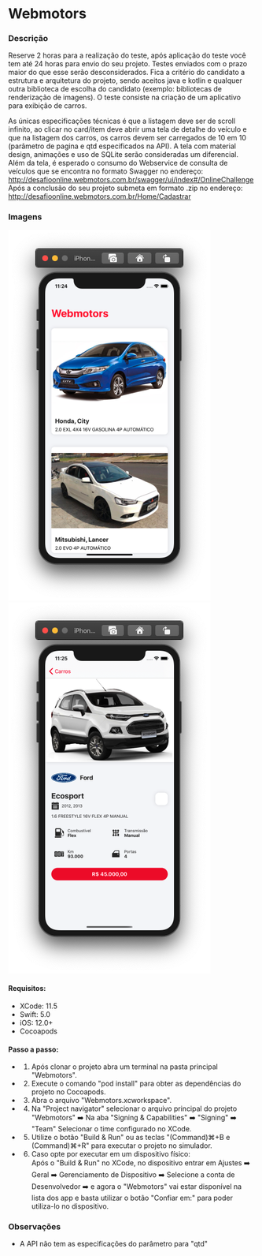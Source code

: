 Webmotors
===================

### Descrição
Reserve 2 horas para a realização do teste, após aplicação do teste você tem até 24 horas para envio do seu projeto.
Testes enviados com o prazo maior do que esse serão desconsiderados.
Fica a critério do candidato a estrutura e arquitetura do projeto, sendo aceitos java e kotlin e qualquer outra biblioteca de escolha do candidato (exemplo: bibliotecas de renderização de imagens).
O teste consiste na criação de um aplicativo para exibição de carros.   

As únicas especificações técnicas é que a listagem deve ser de scroll infinito, ao clicar no card/item deve abrir uma tela de detalhe do veículo e que na listagem dos carros, os carros devem ser carregados de 10 em 10 (parâmetro de pagina e qtd especificados na API). A tela com material design, animações e uso de SQLite serão consideradas um diferencial.   
Além da tela, é esperado o consumo do Webservice de consulta de veículos que se encontra no formato Swagger no endereço: http://desafioonline.webmotors.com.br/swagger/ui/index#/OnlineChallenge
Após a conclusão do seu projeto submeta em formato .zip no endereço: http://desafioonline.webmotors.com.br/Home/Cadastrar

### Imagens
![Alt Text](https://github.com/juniorobici/Webmotors/blob/master/Imagens/Tela1.png)
![Alt Text](https://github.com/juniorobici/Webmotors/blob/master/Imagens/Tela2.png)

#### Requisitos:
- XCode: 11.5   
- Swift: 5.0   
- iOS: 12.0+   
- Cocoapods   

#### Passo a passo:
- 1. Após clonar o projeto abra um terminal na pasta principal "Webmotors".   
- 2. Execute o comando "pod install" para obter as dependências do projeto no Cocoapods.   
- 3. Abra o arquivo "Webmotors.xcworkspace".   
- 4. Na "Project navigator" selecionar o arquivo principal do projeto "Webmotors" :arrow_right: Na aba "Signing & Capabilities" :arrow_right: "Signing" :arrow_right: "Team" Selecionar o time configurado no XCode.   
- 5. Utilize o botão "Build & Run" ou as teclas "(Command)⌘+B e (Command)⌘+R" para executar o projeto no simulador.  
- 6. Caso opte por executar em um dispositivo físico:   
Após o "Build & Run" no XCode, no dispositivo entrar em Ajustes :arrow_right: Geral :arrow_right: Gerenciamento de Dispositivo :arrow_right: Selecione a conta de Desenvolvedor :arrow_right: e agora o "Webmotors" vai estar disponível na lista dos app e basta utilizar o botão "Confiar em:" para poder utiliza-lo no dispositivo.  

### Observações
 - A API não tem as especificações do parâmetro para "qtd"